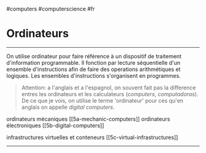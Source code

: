 #computers #computerscience #fr 
# Ordinateurs
---
On utilise ordinateur pour faire référence à un dispositif de traitement d'information programmable. Il fonction par lecture séquentielle d'un ensemble d'instructions afin de faire des operations arithmétiques et logiques. Les ensembles d'instructions s'organisent en programmes.

> Attention: a l'anglais et a l'espagnol, on souvent fait pas la difference entres les ordinateurs et les calculateurs (_computers_, _computadoras_). De ce que je vois, on utilise le terme 'ordinateur' pour ces qu'en anglais on appelle _digital computers_.


ordinateurs mécaniques [[5a-mechanic-computers]]
ordinateurs électroniques [[5b-digital-computers]]

infrastructures virtuelles et conteneurs [[5c-virtual-infrastructures]]



---


